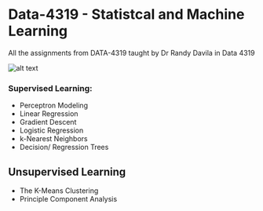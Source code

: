 # Data-4319 - Statistcal and Machine Learning
 All the assignments from DATA-4319 taught by Dr Randy Davila in Data 4319
 
 ![alt text](https://mitsloan.mit.edu/sites/default/files/styles/article_header/public/2021-04/machine-learning_2.jpg?h=865425c3&itok=AJPWyQXS)

### Supervised Learning:
- Perceptron Modeling
- Linear Regression
- Gradient Descent
- Logistic Regression
- k-Nearest Neighbors
- Decision/ Regression Trees

## Unsupervised Learning 
- The K-Means Clustering 
- Principle Component Analysis


